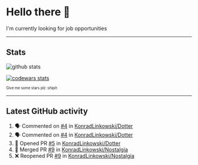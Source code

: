 # Hello there 👋
I'm currently looking for job opportunities

---

## Stats
![github stats][github stats]

[![codewars stats][codewars stats]][codewars url]

<sub><sub>Give me some stars plz :shipit:</sub></sub>

---

## Latest GitHub activity
<!--START_SECTION:activity-->
1. 🗣 Commented on [#4](https://github.com/KonradLinkowski/Dotter/issues/4) in [KonradLinkowski/Dotter](https://github.com/KonradLinkowski/Dotter)
2. 🗣 Commented on [#4](https://github.com/KonradLinkowski/Dotter/issues/4) in [KonradLinkowski/Dotter](https://github.com/KonradLinkowski/Dotter)
3. 💪 Opened PR [#5](https://github.com/KonradLinkowski/Dotter/pull/5) in [KonradLinkowski/Dotter](https://github.com/KonradLinkowski/Dotter)
4. 🎉 Merged PR [#9](https://github.com/KonradLinkowski/Nostalgia/pull/9) in [KonradLinkowski/Nostalgia](https://github.com/KonradLinkowski/Nostalgia)
5. ❌ Reopened PR [#9](https://github.com/KonradLinkowski/Nostalgia/pull/9) in [KonradLinkowski/Nostalgia](https://github.com/KonradLinkowski/Nostalgia)
<!--END_SECTION:activity-->

[github stats]: https://github-readme-stats.vercel.app/api?username=KonradLinkowski&hide_title=true&show_icons=true&include_all_commits=true&count_private=true&disable_animations=true&theme=dark&hide_rank=true
[codewars stats]: https://codewars.com/users/KonradLinkowski/badges/large
[codewars url]: https://codewars.com/users/KonradLinkowski
